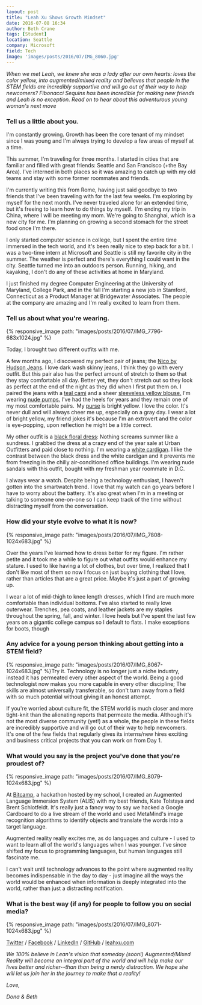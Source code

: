 ```yaml
---
layout: post
title: "Leah Xu Shows Growth Mindset"
date: 2016-07-08 16:34
author: Beth Crane
tags: [Student]
location: Seattle
company: Microsoft
field: Tech
image: 'images/posts/2016/07/IMG_8060.jpg'
---
```


*When we met Leah, we knew she was a lady after our own hearts: loves the color yellow, into augmented/mixed reality and believes that people in the STEM fields are incredibly supportive and will go out of their way to help newcomers? Fibonacci Sequins has been incredible for making new friends and Leah is no exception. Read on to hear about this adventurous young woman's next move*

### Tell us a little about you.

I'm constantly growing. Growth has been the core tenant of my mindset since I was young and I'm always trying to develop a few areas of myself at a time.

This summer, I'm traveling for three months. I started in cities that are familiar and filled with great friends: Seattle and San Francisco (+the Bay Area). I've interned in both places so it was amazing to catch up with my old teams and stay with some former roommates and friends.

I'm currently writing this from Rome, having just said goodbye to two friends that I've been traveling with for the last few weeks. I'm exploring by myself for the next month. I've never traveled alone for an extended time, but it's freeing to learn how to do things by myself.  I'm ending my trip in China, where I will be meeting my mom. We're going to Shanghai, which is a new city for me. I'm planning on growing a second stomach for the street food once I'm there.

I only started computer science in college, but I spent the entire time immersed in the tech world, and it's been really nice to step back for a bit. I was a two-time intern at Microsoft and Seattle is still my favorite city in the summer. The weather is perfect and there's everything I could want in the city. Seattle turned me into an outdoors person. Running, hiking, and kayaking, I don't do any of these activities at home in Maryland.

I just finished my degree Computer Engineering at the University of Maryland, College Park, and in the fall I'm starting a new job in Stamford, Connecticut as a Product Manager at Bridgewater Associates. The people at the company are amazing and I'm really excited to learn from them.

### Tell us about what you're wearing.

{% responsive_image path: "images/posts/2016/07/IMG_7796-683x1024.jpg" %}

Today, I brought two different outfits with me.

A few months ago, I discovered my perfect pair of jeans; the [Nico by Hudson Jeans](http://amzn.to/29nWSHh). I love dark wash skinny jeans, I think they go with every outfit. But this pair also has the perfect amount of stretch to them so that they stay comfortable all day. Better yet, they don't stretch out so they look as perfect at the end of the night as they did when I first put them on. I paired the jeans with a [teal cami](http://amzn.to/29vkzS6) and a sheer [sleeveless yellow blouse.](http://amzn.to/29sOgox) I'm wearing [nude pumps.](http://amzn.to/29xeHqB) I've had the heels for years and they remain one of my most comfortable pairs.  My [purse](http://amzn.to/29penqo) is bright yellow. I love the color. It's never dull and will always cheer me up, especially on a gray day. I wear a lot of bright yellow, my friend jokes it's because I'm an extrovert and the color is eye-popping, upon reflection he might be a little correct.

My other outfit is a [black floral dress](http://amzn.to/29CTRIN): Nothing screams summer like a sundress. I grabbed the dress at a crazy end of the year sale at Urban Outfitters and paid close to nothing. I'm wearing a [white cardigan](http://amzn.to/29peNwV). I like the contrast between the black dress and the white cardigan and it prevents me from freezing in the chilly air-conditioned office buildings. I'm wearing nude sandals with this outfit, bought with my freshman year roommate in D.C.

I always wear a watch. Despite being a technology enthusiast, I haven't gotten into the smartwatch trend. I love that my watch can go years before I have to worry about the battery. It's also great when I'm in a meeting or talking to someone one-on-one so I can keep track of the time without distracting myself from the conversation.

### How did your style evolve to what it is now?

{% responsive_image path: "images/posts/2016/07/IMG_7808-1024x683.jpg" %}

Over the years I've learned how to dress better for my figure. I'm rather petite and it took me a while to figure out what outfits would enhance my stature. I used to like having a lot of clothes, but over time, I realized that I don't like most of them so now I focus on just buying clothing that I love, rather than articles that are a great price. Maybe it's just a part of growing up.

I wear a lot of mid-thigh to knee length dresses, which I find are much more comfortable than individual bottoms. I've also started to really love outerwear. Trenches, pea coats, and leather jackets are my staples throughout the spring, fall, and winter. I love heels but I've spent the last few years on a gigantic college campus so I default to flats. I make exceptions for boots, though

### Any advice for a young person thinking about getting into a STEM field?

{% responsive_image path: "images/posts/2016/07/IMG_8067-1024x683.jpg" %}Try it. Technology is no longer just a niche industry, instead it has permeated every other aspect of the world. Being a good technologist now makes you more capable in every other discipline; The skills are almost universally transferable, so don't turn away from a field with so much potential without giving it an honest attempt.

If you're worried about culture fit, the STEM world is much closer and more tight-knit than the alienating reports that permeate the media. Although it's not the most diverse community (yet!) as a whole, the people in these fields are incredibly supportive and will go out of their way to help newcomers. It's one of the few fields that regularly gives its interns/new hires exciting and business critical projects that you can work on from Day 1.

### What would you say is the project you've done that you're proudest of?

{% responsive_image path: "images/posts/2016/07/IMG_8079-1024x683.jpg" %}

At [Bitcamp](http://bitca.mp/), a hackathon hosted by my school, I created an Augmented Language Immersion System (ALIS) with my best friends, Kate Tolstaya and Brent Schlotfeldt. It's really just a fancy way to say we hacked a Google Cardboard to do a live stream of the world and used MetaMind's image recognition algorithms to identify objects and translate the words into a target language.

Augmented reality really excites me, as do languages and culture - I used to want to learn all of the world's languages when I was younger. I've since shifted my focus to programming languages, but human languages still fascinate me.

I can't wait until technology advances to the point where augmented reality becomes indispensable in the day to day - just imagine all the ways the world would be enhanced when information is deeply integrated into the world, rather than just a distracting notification.

### What is the best way (if any) for people to follow you on social media?

{% responsive_image path: "images/posts/2016/07/IMG_8071-1024x683.jpg" %}

[Twitter](https://twitter.com/leahmxu) / [Facebook](http://facebook.com/leahmxu) / [LinkedIn](http://linkedin.com/in/leahxu) / [GitHub](http://github.com/leahxu) / [leahxu.com](http://leahxu.com)

*We 100% believe in Lean's vision that someday (soon!) Augmented/Mixed Reality will become an integral part of the world and will help make our lives better and richer--than than being a nerdy distraction. We hope she will let us join her in the journey to make that a reality!*

*Love,*

*Dona & Beth*
